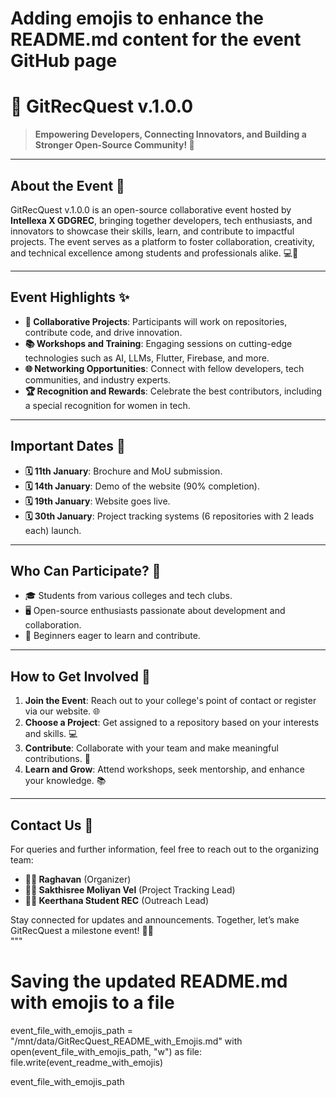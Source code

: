 # Adding emojis to enhance the README.md content for the event GitHub page


# **🚀 GitRecQuest v.1.0.0**  
> **Empowering Developers, Connecting Innovators, and Building a Stronger Open-Source Community! 🌟**

---

## **About the Event** 🎉  
GitRecQuest v.1.0.0 is an open-source collaborative event hosted by **Intellexa X GDGREC**, bringing together developers, tech enthusiasts, and innovators to showcase their skills, learn, and contribute to impactful projects. The event serves as a platform to foster collaboration, creativity, and technical excellence among students and professionals alike. 💻🤝

---

## **Event Highlights** ✨  
- **👥 Collaborative Projects**: Participants will work on repositories, contribute code, and drive innovation.  
- **📚 Workshops and Training**: Engaging sessions on cutting-edge technologies such as AI, LLMs, Flutter, Firebase, and more.  
- **🌐 Networking Opportunities**: Connect with fellow developers, tech communities, and industry experts.  
- **🏆 Recognition and Rewards**: Celebrate the best contributors, including a special recognition for women in tech.  

---

## **Important Dates** 📅  
- **🗓 11th January**: Brochure and MoU submission.  
- **🗓 14th January**: Demo of the website (90% completion).  
- **🗓 19th January**: Website goes live.  
- **🗓 30th January**: Project tracking systems (6 repositories with 2 leads each) launch.  

---

## **Who Can Participate?** 🤔  
- 🎓 Students from various colleges and tech clubs.  
- 🖥 Open-source enthusiasts passionate about development and collaboration.  
- 🚀 Beginners eager to learn and contribute.  

---

## **How to Get Involved** 🌟  
1. **Join the Event**: Reach out to your college's point of contact or register via our website. 🌐  
2. **Choose a Project**: Get assigned to a repository based on your interests and skills. 💻  
3. **Contribute**: Collaborate with your team and make meaningful contributions. 🤝  
4. **Learn and Grow**: Attend workshops, seek mentorship, and enhance your knowledge. 📚  

---

## **Contact Us** 📩  
For queries and further information, feel free to reach out to the organizing team:  
- **👨‍💼 Raghavan** (Organizer)  
- **🧑‍💻 Sakthisree Moliyan Vel** (Project Tracking Lead)  
- **👩‍🎓 Keerthana Student REC** (Outreach Lead)  

Stay connected for updates and announcements. Together, let’s make GitRecQuest a milestone event! 🎯🚀  
"""

# Saving the updated README.md with emojis to a file
event_file_with_emojis_path = "/mnt/data/GitRecQuest_README_with_Emojis.md"
with open(event_file_with_emojis_path, "w") as file:
    file.write(event_readme_with_emojis)

event_file_with_emojis_path
